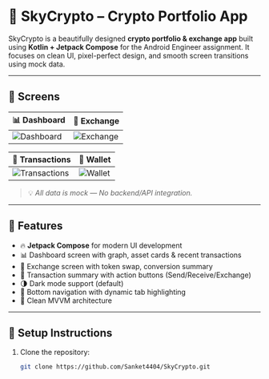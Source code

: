 # 💸 SkyCrypto – Crypto Portfolio App

SkyCrypto is a beautifully designed **crypto portfolio & exchange app** built using **Kotlin + Jetpack Compose** for the Android Engineer assignment. It focuses on clean UI, pixel-perfect design, and smooth screen transitions using mock data.

---

## 📱 Screens

| 📊 Dashboard | 🔁 Exchange |
|-------------|-------------|
| ![Dashboard](https://github.com/user-attachments/assets/457acdda-2ddc-4fc9-b46a-b1affd5c261d/WhatsApp%20Image%202025-08-07%20at%2000.20.42_fbff785d.jpg) | ![Exchange](https://github.com/user-attachments/assets/80fb628c-548e-4b77-b899-037fb9727ae0/WhatsApp%20Image%202025-08-07%20at%2000.20.43_56bb8409.jpg) |

| 📄 Transactions | 👛 Wallet |
|----------------|-----------|
| ![Transactions](https://github.com/user-attachments/assets/cce2b693-22ff-4bdd-ba60-ece907555e92/WhatsApp%20Image%202025-08-07%20at%2000.20.43_c1abf6c9.jpg) | ![Wallet](https://github.com/user-attachments/assets/9ab9e292-1141-40a0-9561-eeeaad283626/WhatsApp%20Image%202025-08-07%20at%2000.20.43_65d0c78c.jpg) |

> 💡 *All data is mock — No backend/API integration.*

---

## 🚀 Features

- 🔥 **Jetpack Compose** for modern UI development
- 📊 Dashboard screen with graph, asset cards & recent transactions
- 🔁 Exchange screen with token swap, conversion summary
- 📄 Transaction summary with action buttons (Send/Receive/Exchange)
- 🌗 Dark mode support (default)
- 🧩 Bottom navigation with dynamic tab highlighting
- 🧼 Clean MVVM architecture

---

## 🧪 Setup Instructions

1. Clone the repository:
   ```bash
   git clone https://github.com/Sanket4404/SkyCrypto.git
